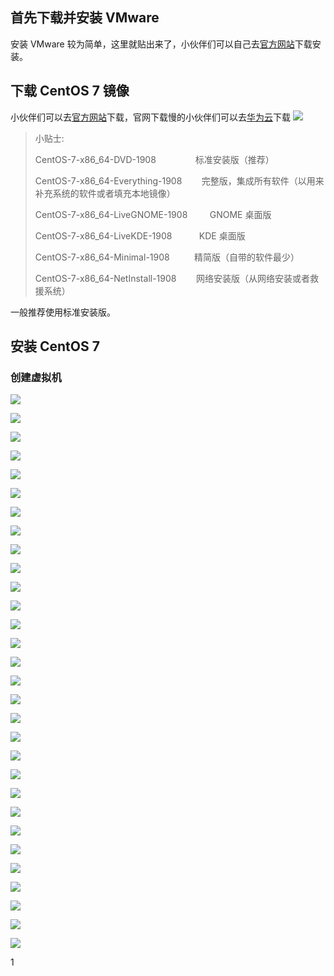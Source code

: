 ## 首先下载并安装 VMware

安装 VMware 较为简单，这里就贴出来了，小伙伴们可以自己去[官方网站](https://www.vmware.com)下载安装。

## 下载 CentOS 7 镜像

小伙伴们可以去[官方网站](http://isoredirect.centos.org/centos/7/isos/x86_64/)下载，官网下载慢的小伙伴们可以去[华为云](http://mirrors.huaweicloud.com/centos/7.7.1908/isos/x86_64/)下载
![](assets/markdown-img-paste-20200115233100827.png)

>小贴士:
>
> CentOS-7-x86_64-DVD-1908                   标准安装版（推荐）
>
> CentOS-7-x86_64-Everything-1908            完整版，集成所有软件（以用来补充系统的软件或者填充本地镜像）
>
> CentOS-7-x86_64-LiveGNOME-1908             GNOME 桌面版  
>
> CentOS-7-x86_64-LiveKDE-1908               KDE 桌面版  
>
> CentOS-7-x86_64-Minimal-1908               精简版（自带的软件最少）
>
> CentOS-7-x86_64-NetInstall-1908            网络安装版（从网络安装或者救援系统）

一般推荐使用标准安装版。

## 安装 CentOS 7

### 创建虚拟机

![](assets/markdown-img-paste-20200116174740517.png)

![](assets/markdown-img-paste-20200116174821328.png)

![](assets/markdown-img-paste-20200116175612725.png)

![](assets/markdown-img-paste-20200116175758500.png)

![](assets/markdown-img-paste-20200116175949341.png)

![](assets/markdown-img-paste-20200116180130798.png)

![](assets/markdown-img-paste-20200116180255732.png)

![](assets/markdown-img-paste-20200116180417662.png)

![](assets/markdown-img-paste-2020011618074013.png)

![](assets/markdown-img-paste-20200116180839959.png)

![](assets/markdown-img-paste-20200116180933719.png)

![](assets/markdown-img-paste-2020011618101764.png)

![](assets/markdown-img-paste-20200116181140687.png)

![](assets/markdown-img-paste-20200116181214232.png)

![](assets/markdown-img-paste-20200116181241573.png)

![](assets/markdown-img-paste-20200116181326461.png)

![](assets/markdown-img-paste-20200116181351671.png)

![](assets/markdown-img-paste-20200116181509461.png)

![](assets/markdown-img-paste-2020011618161037.png)

![](assets/markdown-img-paste-20200116181831504.png)

![](assets/markdown-img-paste-20200116182105829.png)

![](assets/markdown-img-paste-20200116183132648.png)

![](assets/markdown-img-paste-2020011618320969.png)

![](assets/markdown-img-paste-20200116183243880.png)

![](assets/markdown-img-paste-20200116183309688.png)

![](assets/markdown-img-paste-2020011618334122.png)

![](assets/markdown-img-paste-20200116183420368.png)

![](assets/markdown-img-paste-20200116183519580.png)

![](assets/markdown-img-paste-20200116183639985.png)

![](assets/markdown-img-paste-20200116183940855.png)










1
